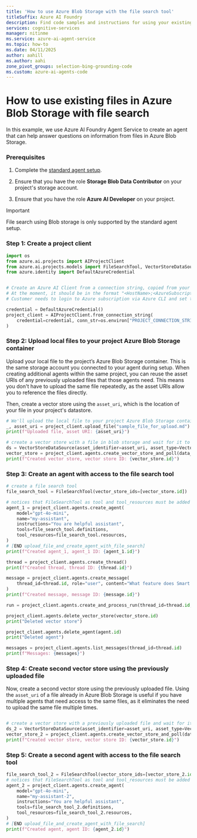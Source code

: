 ```yaml
---
title: 'How to use Azure Blob Storage with the file search tool'
titleSuffix: Azure AI Foundry
description: Find code samples and instructions for using your existing Azure Blob Storage with Azure AI Foundry Agent Service.
services: cognitive-services
manager: nitinme
ms.service: azure-ai-agent-service
ms.topic: how-to
ms.date: 04/11/2025
author: aahill
ms.author: aahi
zone_pivot_groups: selection-bing-grounding-code
ms.custom: azure-ai-agents-code
---
```



# How to use existing files in Azure Blob Storage with file search

In this example, we use Azure AI Foundry Agent Service to create an agent that can help answer questions on information from files in Azure Blob Storage.

###  Prerequisites 
1. Complete the [standard agent setup](../../quickstart.md).

2. Ensure that you have the role  **Storage Blob Data Contributor** on your project's storage account.

3. Ensure that you have the role **Azure AI Developer** on your project.

> [!IMPORTANT]
> File search using Blob storage is only supported by the standard agent setup.

### Step 1: Create a project client
```python
import os
from azure.ai.projects import AIProjectClient
from azure.ai.projects.models import FileSearchTool, VectorStoreDataSource, VectorStoreDataSourceAssetType
from azure.identity import DefaultAzureCredential


# Create an Azure AI Client from a connection string, copied from your Azure AI Foundry project.
# At the moment, it should be in the format "<HostName>;<AzureSubscriptionId>;<ResourceGroup>;<ProjectName>"
# Customer needs to login to Azure subscription via Azure CLI and set the environment variables

credential = DefaultAzureCredential()
project_client = AIProjectClient.from_connection_string(
    credential=credential, conn_str=os.environ["PROJECT_CONNECTION_STRING"]
)
```

### Step 2: Upload local files to your project Azure Blob Storage container
Upload your local file to the project’s Azure Blob Storage container. This is the same storage account you connected to your agent during setup. When creating additional agents within the same project, you can reuse the asset URIs of any previously uploaded files that those agents need. This means you don't have to upload the same file repeatedly, as the asset URIs allow you to reference the files directly.

Then, create a vector store using the ```asset_uri```, which is the location of your file in your project's datastore.
```python
# We'll upload the local file to your project Azure Blob Storage container and will use it for vector store creation.
_, asset_uri = project_client.upload_file("sample_file_for_upload.md")
print(f"Uploaded file, asset URI: {asset_uri}")

# create a vector store with a file in blob storage and wait for it to be processed
ds = VectorStoreDataSource(asset_identifier=asset_uri, asset_type=VectorStoreDataSourceAssetType.URI_ASSET)
vector_store = project_client.agents.create_vector_store_and_poll(data_sources=[ds], name="sample_vector_store")
print(f"Created vector store, vector store ID: {vector_store.id}")
```

### Step 3: Create an agent with access to the file search tool

```python
# create a file search tool
file_search_tool = FileSearchTool(vector_store_ids=[vector_store.id])

# notices that FileSearchTool as tool and tool_resources must be added or the assistant unable to search the file
agent_1 = project_client.agents.create_agent(
    model="gpt-4o-mini",
    name="my-assistant",
    instructions="You are helpful assistant",
    tools=file_search_tool.definitions,
    tool_resources=file_search_tool.resources,
)
# [END upload_file_and_create_agent_with_file_search]
print(f"Created agent_1, agent_1 ID: {agent_1.id}")

thread = project_client.agents.create_thread()
print(f"Created thread, thread ID: {thread.id}")

message = project_client.agents.create_message(
    thread_id=thread.id, role="user", content="What feature does Smart Eyewear offer?"
)
print(f"Created message, message ID: {message.id}")

run = project_client.agents.create_and_process_run(thread_id=thread.id, agent_id=agent_1.id)

project_client.agents.delete_vector_store(vector_store.id)
print("Deleted vector store")

project_client.agents.delete_agent(agent.id)
print("Deleted agent")

messages = project_client.agents.list_messages(thread_id=thread.id)
print(f"Messages: {messages}")
```

### Step 4: Create second vector store using the previously uploaded file
Now, create a second vector store using the previously uploaded file. Using the ```asset_uri``` of a file already in Azure Blob Storage is useful if you have multiple agents that need access to the same files, as it eliminates the need to upload the same file multiple times.
```python

# create a vector store with a previously uploaded file and wait for it to be processed
ds_2 = VectorStoreDataSource(asset_identifier=asset_uri, asset_type=VectorStoreDataSourceAssetType.URI_ASSET)
vector_store_2 = project_client.agents.create_vector_store_and_poll(data_sources=[ds_2], name="sample_vector_store_2")
print(f"Created vector store, vector store ID: {vector_store.id}")

```

### Step 5: Create a second agent with access to the file search tool
```python
file_search_tool_2 = FileSearchTool(vector_store_ids=[vector_store_2.id])
# notices that FileSearchTool as tool and tool_resources must be added or the assistant unable to search the file
agent_2 = project_client.agents.create_agent(
    model="gpt-4o-mini",
    name="my-assistant-2",
    instructions="You are helpful assistant",
    tools=file_search_tool_2.definitions,
    tool_resources=file_search_tool_2.resources,
)
# [END upload_file_and_create_agent_with_file_search]
print(f"Created agent, agent ID: {agent_2.id}")
```